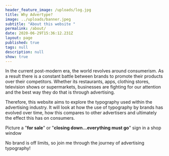 ```yaml
---
header_feature_image: /uploads/log.jpg
title: Why Advertype?
image: ../uploads/banner.jpeg
subtitle: "About this website "
permalink: /about/
date: 2020-06-29T15:36:12.231Z
layout: page
published: true
tags: null
description: null
show: true
---
```

In the current post-modern era, the world revolves around consumerism. As a result there is a constant battle between brands to promote their products over their competitors. Whether its restaurants, apps, clothing stores, television shows or supermarkets, businesses are fighting for our attention and the best way they do that is through advertising. 

Therefore, this website aims to explore the typography used within the advertising industry. It will look at how the use of typography by brands has evolved over time, how this compares to other advertisers and ultimately the effect this has on consumers. 

Picture a "**for sale**" or "**closing down...everything must go**" sign in a shop window 

No brand is off limits, so join me through the journey of advertising typography!